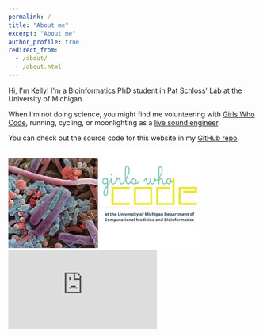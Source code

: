 ```yaml
---
permalink: /
title: "About me"
excerpt: "About me"
author_profile: true
redirect_from:
  - /about/
  - /about.html
---
```


Hi, I'm Kelly! I'm a [Bioinformatics](https://medicine.umich.edu/dept/computational-medicine-bioinformatics) PhD student in [Pat Schloss' Lab](http://www.schlosslab.org/) at the University of Michigan.

When I'm not doing science, you might find me volunteering with [Girls Who Code](http://umich.edu/~girlswc/), running, cycling, or moonlighting as a [live sound engineer](https://sovacool.dev/latex-cv/cv_sound_KLS.pdf).

You can check out the source code for this website in my [GitHub repo](https://github.com/kelly-sovacool/kelly-sovacool.github.io).

[![Schlab](images/schloss_lab.jpeg)](http://www.schlosslab.org//) [![GWC](images/gwc.jpeg)](http://umich.edu/~girlswc/) <iframe height='160' width='300' frameborder='0' allowtransparency='true' scrolling='no' src='https://www.strava.com/athletes/23163300/activity-summary/10a1f58688a612e44a9b081b022b2812a9f486f3'></iframe>
